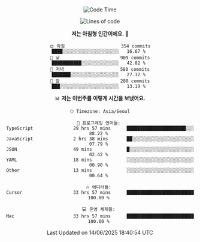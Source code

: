 <div align="center">

<br />

 <!--START_SECTION:waka-->
![Code Time](http://img.shields.io/badge/Code%20Time-4%2C741%20hrs%2038%20mins-blue)

![Lines of code](https://img.shields.io/badge/%EC%A0%80%EB%8A%94%20%EC%97%AC%ED%83%9C%EA%B9%8C%EC%A7%80%20-1.9%20million%20%EC%A4%84%EC%9D%98%20%EC%BD%94%EB%93%9C%EB%A5%BC%20%EC%9E%91%EC%84%B1%ED%96%88%EC%96%B4%EC%9A%94.-blue)

**저는 아침형 인간이에요. 🐤** 

```text
🌞 아침                     354 commits         ████░░░░░░░░░░░░░░░░░░░░░   16.67 % 
🌆 낮　                     909 commits         ███████████░░░░░░░░░░░░░░   42.82 % 
🌃 저녁                     580 commits         ███████░░░░░░░░░░░░░░░░░░   27.32 % 
🌙 밤　                     280 commits         ███░░░░░░░░░░░░░░░░░░░░░░   13.19 % 
```


📊 **저는 이번주를 이렇게 시간을 보냈어요.** 

```text
🕑︎ Timezone: Asia/Seoul

💬 프로그래밍 언어들: 
TypeScript               29 hrs 57 mins      ██████████████████████░░░   88.22 % 
JavaScript               2 hrs 38 mins       ██░░░░░░░░░░░░░░░░░░░░░░░   07.79 % 
JSON                     49 mins             █░░░░░░░░░░░░░░░░░░░░░░░░   02.42 % 
YAML                     18 mins             ░░░░░░░░░░░░░░░░░░░░░░░░░   00.90 % 
Other                    13 mins             ░░░░░░░░░░░░░░░░░░░░░░░░░   00.64 % 

🔥 에디터들: 
Cursor                   33 hrs 57 mins      █████████████████████████   100.00 % 

💻 운영 체제들: 
Mac                      33 hrs 57 mins      █████████████████████████   100.00 % 
```


 Last Updated on 14/06/2025 18:40:54 UTC
<!--END_SECTION:waka-->

</div>
